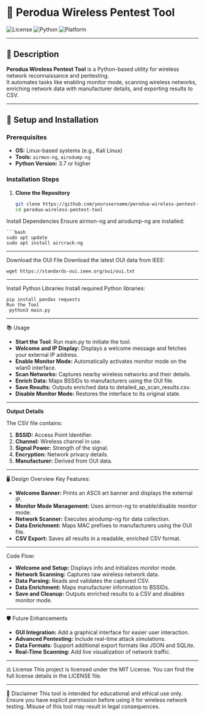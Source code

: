 # 🚀 Perodua Wireless Pentest Tool

![License](https://img.shields.io/badge/license-MIT-blue.svg)
![Python](https://img.shields.io/badge/python-3.7%2B-brightgreen)
![Platform](https://img.shields.io/badge/platform-Linux-lightgrey)

---

## 📝 Description
**Perodua Wireless Pentest Tool** is a Python-based utility for wireless network reconnaissance and pentesting.  
It automates tasks like enabling monitor mode, scanning wireless networks, enriching network data with manufacturer details, and exporting results to CSV.

---

## 🔧 Setup and Installation

### Prerequisites
- **OS:** Linux-based systems (e.g., Kali Linux)
- **Tools:** `airmon-ng`, `airodump-ng`
- **Python Version:** 3.7 or higher

### Installation Steps
1. **Clone the Repository**
   ```bash
   git clone https://github.com/yourusername/perodua-wireless-pentest-tool.git
   cd perodua-wireless-pentest-tool

Install Dependencies Ensure airmon-ng and airodump-ng are installed:

  	```bash
    sudo apt update
    sudo apt install aircrack-ng
---

Download the OUI File Download the latest OUI data from IEEE:

    wget https://standards-oui.ieee.org/oui/oui.txt

---

Install Python Libraries Install required Python libraries:

    pip install pandas requests
    Run the Tool
  	 python3 main.py

--- 

📚 Usage
- **Start the Tool**: Run main.py to initiate the tool.
- **Welcome and IP Display:** Displays a welcome message and fetches your external IP address.
- **Enable Monitor Mode:** Automatically activates monitor mode on the wlan0 interface.
- **Scan Networks:** Captures nearby wireless networks and their details.
- **Enrich Data:** Maps BSSIDs to manufacturers using the OUI file.
- **Save Results:** Outputs enriched data to detailed_ap_scan_results.csv.
- **Disable Monitor Mode:** Restores the interface to its original state.


---
**Output Details**

The CSV file contains:

1. **BSSID:** Access Point Identifier.  
2. **Channel:** Wireless channel in use.
3. **Signal Power:** Strength of the signal.
4. **Encryption:** Network privacy details.
5. **Manufacturer:** Derived from OUI data.

---

🖥️ Design Overview
Key Features:
- **Welcome Banner:** Prints an ASCII art banner and displays the external IP.
- **Monitor Mode Management:** Uses airmon-ng to enable/disable monitor mode.
- **Network Scanner:** Executes airodump-ng for data collection.
- **Data Enrichment:** Maps MAC prefixes to manufacturers using the OUI file.
- **CSV Export:** Saves all results in a readable, enriched CSV format.


---

Code Flow:
- **Welcome and Setup:** Displays info and initializes monitor mode.
- **Network Scanning:** Captures raw wireless network data.
- **Data Parsing:** Reads and validates the captured CSV.
- **Data Enrichment:** Maps manufacturer information to BSSIDs.
- **Save and Cleanup:** Outputs enriched results to a CSV and disables monitor mode.


---


🛡️ Future Enhancements
- **GUI Integration:** Add a graphical interface for easier user interaction.
- **Advanced Pentesting:** Include real-time attack simulations.
- **Data Formats:** Support additional export formats like JSON and SQLite.
- **Real-Time Scanning:** Add live visualization of network traffic.

---

⚖️ License
This project is licensed under the MIT License.
You can find the full license details in the LICENSE file.

--- 

🌟 Disclaimer
This tool is intended for educational and ethical use only.
Ensure you have explicit permission before using it for wireless network testing. Misuse of this tool may result in legal consequences.


